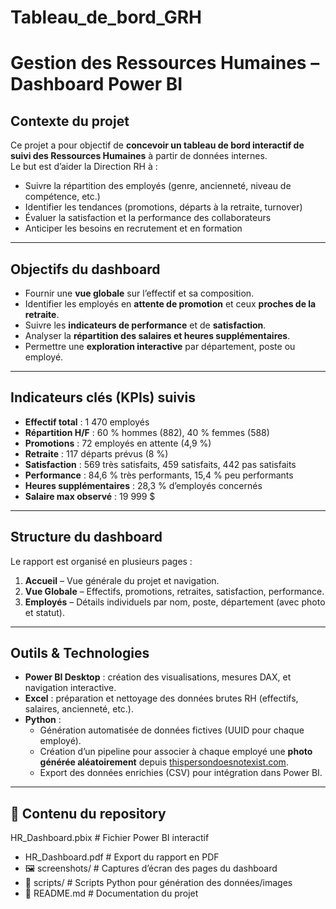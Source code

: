 # Tableau_de_bord_GRH

# Gestion des Ressources Humaines – Dashboard Power BI  

## Contexte du projet  
Ce projet a pour objectif de **concevoir un tableau de bord interactif de suivi des Ressources Humaines** à partir de données internes.  
Le but est d’aider la Direction RH à :  
- Suivre la répartition des employés (genre, ancienneté, niveau de compétence, etc.)  
- Identifier les tendances (promotions, départs à la retraite, turnover)  
- Évaluer la satisfaction et la performance des collaborateurs  
- Anticiper les besoins en recrutement et en formation  

---

## Objectifs du dashboard  
- Fournir une **vue globale** sur l’effectif et sa composition.  
- Identifier les employés en **attente de promotion** et ceux **proches de la retraite**.  
- Suivre les **indicateurs de performance** et de **satisfaction**.  
- Analyser la **répartition des salaires et heures supplémentaires**.  
- Permettre une **exploration interactive** par département, poste ou employé.  

---

## Indicateurs clés (KPIs) suivis  
- **Effectif total** : 1 470 employés  
- **Répartition H/F** : 60 % hommes (882), 40 % femmes (588)  
- **Promotions** : 72 employés en attente (4,9 %)  
- **Retraite** : 117 départs prévus (8 %)  
- **Satisfaction** : 569 très satisfaits, 459 satisfaits, 442 pas satisfaits  
- **Performance** : 84,6 % très performants, 15,4 % peu performants  
- **Heures supplémentaires** : 28,3 % d’employés concernés  
- **Salaire max observé** : 19 999 $  

---

## Structure du dashboard  
Le rapport est organisé en plusieurs pages :  

1. **Accueil** – Vue générale du projet et navigation.  
2. **Vue Globale** – Effectifs, promotions, retraites, satisfaction, performance.  
3. **Employés** – Détails individuels par nom, poste, département (avec photo et statut).  

---

## Outils & Technologies  
- **Power BI Desktop** : création des visualisations, mesures DAX, et navigation interactive.  
- **Excel** : préparation et nettoyage des données brutes RH (effectifs, salaires, ancienneté, etc.).  
- **Python** :  
  - Génération automatisée de données fictives (UUID pour chaque employé).  
  - Création d’un pipeline pour associer à chaque employé une **photo générée aléatoirement** depuis [thispersondoesnotexist.com](https://thispersondoesnotexist.com).  
  - Export des données enrichies (CSV) pour intégration dans Power BI.  

---

## 📂 Contenu du repository 

HR_Dashboard.pbix # Fichier Power BI interactif
- HR_Dashboard.pdf # Export du rapport en PDF
- 🖼️ screenshots/ # Captures d’écran des pages du dashboard
- 🐍 scripts/ # Scripts Python pour génération des données/images
- 📄 README.md # Documentation du projet
